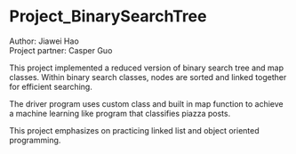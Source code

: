 # Project_BinarySearchTree
Author: Jiawei Hao  
Project partner: Casper Guo

This project implemented a reduced version of binary search tree and map classes. Within binary search classes, nodes are sorted and linked together for efficient searching.   

The driver program uses custom class and built in map function to achieve a machine learning like program that classifies piazza posts.   

This project emphasizes on practicing linked list and object oriented programming.   
